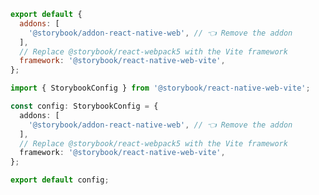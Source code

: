 ```js filename=".storybook/main.js" renderer="react-native-web" language="js"
export default {
  addons: [
    '@storybook/addon-react-native-web', // 👈 Remove the addon
  ],
  // Replace @storybook/react-webpack5 with the Vite framework
  framework: '@storybook/react-native-web-vite',
};
```

```ts filename=".storybook/main.ts" renderer="react-native-web" language="ts"
import { StorybookConfig } from '@storybook/react-native-web-vite';

const config: StorybookConfig = {
  addons: [
    '@storybook/addon-react-native-web', // 👈 Remove the addon
  ],
  // Replace @storybook/react-webpack5 with the Vite framework
  framework: '@storybook/react-native-web-vite',
};

export default config;
```
